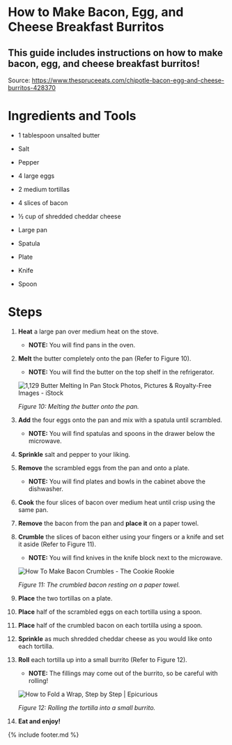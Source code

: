 # How to Make Bacon, Egg, and Cheese Breakfast Burritos

## This guide includes instructions on how to make bacon, egg, and cheese breakfast burritos!

Source:
<https://www.thespruceeats.com/chipotle-bacon-egg-and-cheese-burritos-428370>

# Ingredients and Tools

-   1 tablespoon unsalted butter

-   Salt

-   Pepper

-   4 large eggs

-   2 medium tortillas

-   4 slices of bacon

-   ½ cup of shredded cheddar cheese

-   Large pan

-   Spatula

-   Plate

-   Knife

-   Spoon

# Steps 

1.  **Heat** a large pan over medium heat on the stove.

    - **NOTE:** You will find pans in the oven.

2.  **Melt** the butter completely onto the pan (Refer to Figure 10).

    - **NOTE:** You will find the butter on the top shelf in the refrigerator.

    ![1,129 Butter Melting In Pan Stock Photos, Pictures &amp; Royalty-Free
    Images - iStock](images/media/image10.jpeg)

    *Figure 10: Melting the butter onto the pan.*

3.  **Add** the four eggs onto the pan and mix with a spatula until scrambled.

    - **NOTE:** You will find spatulas and spoons in the drawer below the microwave.

4.  **Sprinkle** salt and pepper to your liking.

5.  **Remove** the scrambled eggs from the pan and onto a plate.

    - **NOTE:** You will find plates and bowls in the cabinet above the dishwasher.

11. **Cook** the four slices of bacon over medium heat until crisp using the same pan.

12. **Remove** the bacon from the pan and **place it** on a paper towel.

13. **Crumble** the slices of bacon either using your fingers or a knife and set it aside (Refer to Figure 11).

    - **NOTE:** You will find knives in the knife block next to the microwave.

    ![How To Make Bacon Crumbles - The Cookie
    Rookie](images/media/image11.jpeg)

    *Figure 11: The crumbled bacon resting on a paper towel.*

14. **Place** the two tortillas on a plate.

15. **Place** half of the scrambled eggs on each tortilla using a spoon.

16. **Place** half of the crumbled bacon on each tortilla using a spoon.

17. **Sprinkle** as much shredded cheddar cheese as you would like onto each tortilla.

18. **Roll** each tortilla up into a small burrito (Refer to Figure 12).

    - **NOTE:** The fillings may come out of the burrito, so be careful with rolling!

    ![How to Fold a Wrap, Step by Step \|
    Epicurious](images/media/image12.jpeg)

    *Figure 12: Rolling the tortilla into a small burrito.*

19. **Eat and enjoy!**

{% include footer.md %}